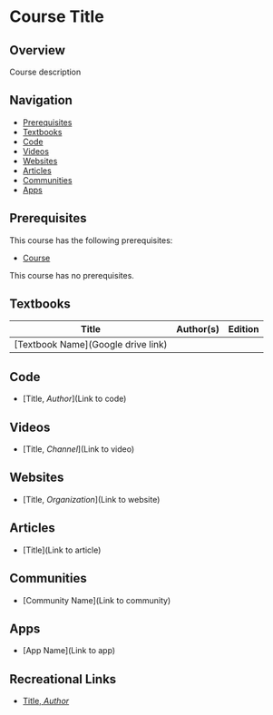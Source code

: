 # Course Title

## Overview

Course description

## Navigation

*   [Prerequisites](#prerequisites)
*   [Textbooks](#textbooks)
*   [Code](#code)
*   [Videos](#videos)
*   [Websites](#websites)
*   [Articles](#articles)
*   [Communities](#communities)
*   [Apps](#apps)

## Prerequisites

This course has the following prerequisites:

* [Course](../CourseNo)

This course has no prerequisites.

## Textbooks

| Title | Author(s) | Edition |
| -------------|-------------|:-----:|
| [Textbook Name](Google drive link) |

## Code

*   [Title, *Author*](Link to code)

## Videos

*   [Title, *Channel*](Link to video)

## Websites

*   [Title, *Organization*](Link to website)

## Articles

*   [Title](Link to article)

## Communities

*   [Community Name](Link to community)

## Apps

*   [App Name](Link to app)

## Recreational Links

*	[Title, *Author*](Link)
